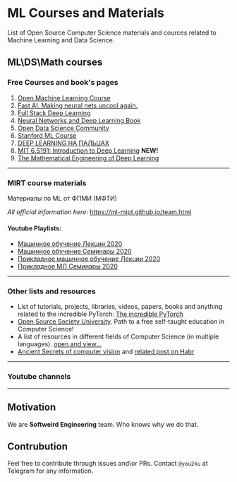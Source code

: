 # ML Courses and Materials

List of Open Source Computer Science materials and cources related to Machine Learning and Data Science.

## ML\DS\Math courses
### Free Courses and book's pages

1. [Open Machine Learning Course](https://mlcourse.ai)
2. [Fast AI. Making neural nets uncool again.](https://fast.ai)
3. [Full Stack Deep Learning](https://fullstackdeeplearning.com)
4. [Neural Networks and Deep Learning Book](http://neuralnetworksanddeeplearning.com)
5. [Open Data Science Community](https://ods.ai)
6. [Stanford ML Course](http://cs231n.stanford.edu)
7. [DEEP LEARNING НА ПАЛЬЦАХ](https://dlcourse.ai)
8. [MIT 6.S191: Introduction to Deep Learning](https://www.youtube.com/user/Zan560/playlists) **NEW!**
9. [The Mathematical Engineering of Deep Learning](https://deeplearningmath.org)
-------------------------------------------------
### MIRT course materials
Материалы по ML от ФПМИ (МФТИ)

*All official information here*: https://ml-mipt.github.io/team.html

#### Youtube Playlists:
- [Машинное обучение Лекции 2020](https://www.youtube.com/watch?v=8s9073kNXgY&list=PL4_hYwCyhAvZyW6qS58x4uElZgAkMVUvj)
- [Машинное обучение Семинары 2020](https://www.youtube.com/watch?v=7uRXcMSkgpY&list=PL4_hYwCyhAvYPOWn6e44RKxEfRWEsPA1z)
- [Прикладное машинное обучение Лекции 2020](https://www.youtube.com/watch?v=vO-TijhBT8E&list=PL4_hYwCyhAvY7k32D65q3xJVo8X8dc3Ye)
- [Прикладное МЛ Семинары 2020](https://www.youtube.com/watch?v=XlEHTf93Y8w&list=PL4_hYwCyhAvZLp0CTIDVQr9FtDR_7DaUr)
-------------------------------------------------
### Other lists and resources
- List of tutorials, projects, libraries, videos, papers, books and anything related to the incredible PyTorch: [The incredible PyTorch](https://github.com/ritchieng/the-incredible-pytorch)
- [Open Source Society University](https://github.com/ossu/computer-science). Path to a free self-taught education in Computer Science!
- A list of resources in different fields of Computer Science (in multiple languages). [open and view...](https://github.com/the-akira/Computer-Science-Resources)
- [Ancient Secrets of computer vision](https://www.youtube.com/watch?v=8jXIAWg_yHU&list=PLjMXczUzEYcHvw5YYSU92WrY8IwhTuq7p) and [related post on Habr](https://habr.com/ru/post/461365/)
-------------------------------------------------
### Youtube channels
-------------------------------------------------

## Motivation
We are **Softweird Engineering** team. Who knows why we do that.

## Contrubution
Feel free to contribute through issues and\or PRs. Contact ```@you2ku``` at Telegram for any information.

